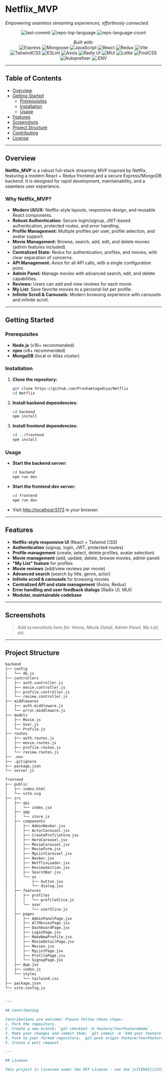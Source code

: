 # Netflix_MVP

_Empowering seamless streaming experiences, effortlessly connected._

<p align="center">
  <img alt="last-commit" src="https://img.shields.io/github/last-commit/Prashamtogadiya/Netflix?style=flat&logo=git&logoColor=white&color=E50914" />
  <img alt="repo-top-language" src="https://img.shields.io/github/languages/top/Prashamtogadiya/Netflix?style=flat&color=E50914" />
  <img alt="repo-language-count" src="https://img.shields.io/github/languages/count/Prashamtogadiya/Netflix?style=flat&color=E50914" />
</p>

<p align="center">
  <em>Built with:</em><br/>
  <img alt="Express" src="https://img.shields.io/badge/Express-000000.svg?style=flat&logo=Express&logoColor=white" />
  <img alt="Mongoose" src="https://img.shields.io/badge/Mongoose-F04D35.svg?style=flat&logo=Mongoose&logoColor=white" />
  <img alt="JavaScript" src="https://img.shields.io/badge/JavaScript-F7DF1E.svg?style=flat&logo=JavaScript&logoColor=black" />
  <img alt="React" src="https://img.shields.io/badge/React-61DAFB.svg?style=flat&logo=React&logoColor=black" />
  <img alt="Redux" src="https://img.shields.io/badge/Redux-764ABC.svg?style=flat&logo=Redux&logoColor=white" />
  <img alt="Vite" src="https://img.shields.io/badge/Vite-646CFF.svg?style=flat&logo=Vite&logoColor=white" />
  <img alt="TailwindCSS" src="https://img.shields.io/badge/TailwindCSS-06B6D4.svg?style=flat&logo=TailwindCSS&logoColor=white" />
  <img alt="ESLint" src="https://img.shields.io/badge/ESLint-4B32C3.svg?style=flat&logo=ESLint&logoColor=white" />
  <img alt="Axios" src="https://img.shields.io/badge/Axios-5A29E4.svg?style=flat&logo=Axios&logoColor=white" />
  <img alt="Radix UI" src="https://img.shields.io/badge/RadixUI-18181b.svg?style=flat&logo=react&logoColor=white" />
  <img alt="MUI" src="https://img.shields.io/badge/MUI-007FFF.svg?style=flat&logo=mui&logoColor=white" />
  <img alt="Lottie" src="https://img.shields.io/badge/Lottie-00BFFF.svg?style=flat&logo=lottie&logoColor=white" />
  <img alt="PostCSS" src="https://img.shields.io/badge/PostCSS-DD3A0A.svg?style=flat&logo=PostCSS&logoColor=white" />
  <img alt="Autoprefixer" src="https://img.shields.io/badge/Autoprefixer-DD3735.svg?style=flat&logo=Autoprefixer&logoColor=white" />
  <img alt=".ENV" src="https://img.shields.io/badge/.ENV-ECD53F.svg?style=flat&logo=dotenv&logoColor=black" />
</p>

---

## Table of Contents
- [Overview](#overview)
- [Getting Started](#getting-started)
  - [Prerequisites](#prerequisites)
  - [Installation](#installation)
  - [Usage](#usage)
- [Features](#features)
- [Screenshots](#screenshots)
- [Project Structure](#project-structure)
- [Contributing](#contributing)
- [License](#license)

---

## Overview

**Netflix_MVP** is a robust full-stack streaming MVP inspired by Netflix, featuring a modern React + Redux frontend and a secure Express/MongoDB backend. It is designed for rapid development, maintainability, and a seamless user experience.

### Why Netflix_MVP?
- **Modern UI/UX:** Netflix-style layouts, responsive design, and reusable React components.
- **Robust Authentication:** Secure login/signup, JWT-based authentication, protected routes, and error handling.
- **Profile Management:** Multiple profiles per user, profile selection, and avatar support.
- **Movie Management:** Browse, search, add, edit, and delete movies (admin features included).
- **Centralized State:** Redux for authentication, profiles, and movies, with clear separation of concerns.
- **API Management:** Axios for all API calls, with a single configuration point.
- **Admin Panel:** Manage movies with advanced search, edit, and delete capabilities.
- **Reviews:** Users can add and view reviews for each movie.
- **My List:** Save favorite movies to a personal list per profile.
- **Infinite Scroll & Carousels:** Modern browsing experience with carousels and infinite scroll.

---

## Getting Started

### Prerequisites
- **Node.js** (v16+ recommended)
- **npm** (v8+ recommended)
- **MongoDB** (local or Atlas cluster)

### Installation

1. **Clone the repository:**
   ```sh
   git clone https://github.com/Prashamtogadiya/Netflix
   cd Netflix
   ```
2. **Install backend dependencies:**
   ```sh
   cd backend
   npm install
   ```
3. **Install frontend dependencies:**
   ```sh
   cd ../frontend
   npm install
   ```

### Usage

- **Start the backend server:**
  ```sh
  cd backend
  npm run dev
  ```
- **Start the frontend dev server:**
  ```sh
  cd frontend
  npm run dev
  ```
- Visit [http://localhost:5173](http://localhost:5173) in your browser.

---

## Features

- **Netflix-style responsive UI** (React + Tailwind CSS)
- **Authentication** (signup, login, JWT, protected routes)
- **Profile management** (create, select, delete profiles, avatar selection)
- **Movie management** (add, update, delete, browse movies, admin panel)
- **"My List" feature** for profiles
- **Movie reviews** (add/view reviews per movie)
- **Advanced search** (search by title, genre, actor)
- **Infinite scroll & carousels** for browsing movies
- **Centralized API and state management** (Axios, Redux)
- **Error handling and user feedback dialogs** (Radix UI, MUI)
- **Modular, maintainable codebase**

---

## Screenshots

> _Add screenshots here for: Home, Movie Detail, Admin Panel, My List, etc._

---

## Project Structure
````markdown
backend
├── config
│   └── db.js
├── controllers
│   ├── auth.controller.js
│   ├── movie.controller.js
│   ├── profile.controller.js
│   └── review.controller.js
├── middlewares
│   ├── auth.middleware.js
│   └── error.middleware.js
├── models
│   ├── Movie.js
│   ├── User.js
│   └── Profile.js
├── routes
│   ├── auth.routes.js
│   ├── movie.routes.js
│   ├── profile.routes.js
│   └── review.routes.js
├── .env
├── .gitignore
├── package.json
└── server.js

frontend
├── public
│   ├── index.html
│   └── vite.svg
├── src
│   ├── api
│   │   └── index.jsx
│   ├── app
│   │   └── store.js
│   ├── components
│   │   ├── AdminNavbar.jsx
│   │   ├── ActorCarousel.jsx
│   │   ├── CreateProfileForm.jsx
│   │   ├── HeroCarousel.jsx
│   │   ├── MovieCarousel.jsx
│   │   ├── MovieForm.jsx
│   │   ├── MyListCarousel.jsx
│   │   ├── Navbar.jsx
│   │   ├── NetflixLoader.jsx
│   │   ├── ReviewSection.jsx
│   │   ├── SearchBar.jsx
│   │   └── ui
│   │       ├── button.jsx
│   │       └── dialog.jsx
│   ├── features
│   │   ├── profiles
│   │   │   └── profileSlice.js
│   │   └── user
│   │       └── userSlice.js
│   ├── pages
│   │   ├── AdminPanelPage.jsx
│   │   ├── AllMoviesPage.jsx
│   │   ├── DashboardPage.jsx
│   │   ├── LoginPage.jsx
│   │   ├── MakeNewProfile.jsx
│   │   ├── MovieDetailPage.jsx
│   │   ├── Movies.jsx
│   │   ├── MyListPage.jsx
│   │   ├── ProfilePage.jsx
│   │   └── SignupPage.jsx
│   ├── App.jsx
│   ├── index.js
│   └── styles
│       └── tailwind.css
├── package.json
└── vite.config.js
```

---

## Contributing

Contributions are welcome! Please follow these steps:
1. Fork the repository.
2. Create a new branch: `git checkout -b feature/YourFeatureName`.
3. Make your changes and commit them: `git commit -m 'Add your feature'`.
4. Push to your forked repository: `git push origin feature/YourFeatureName`.
5. Create a pull request.

---

## License

This project is licensed under the MIT License - see the [LICENSE](LICENSE) file for details.
